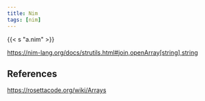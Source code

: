 ```yaml
---
title: Nim
tags: [nim]
---
```


{{< s "a.nim" >}}

<https://nim-lang.org/docs/strutils.html#join,openArray[string],string>

## References

<https://rosettacode.org/wiki/Arrays>
